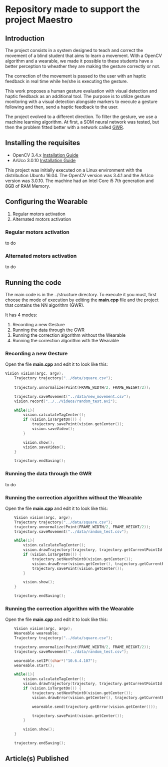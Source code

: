 # Repository made to support the project Maestro

## Introduction
The project consists in a system designed to teach and correct the movement of a blind student that aims to learn a movement. With a OpenCV algorithm and a wearable, we made it possible to these students have a better perception to wheather they are making the gesture correctly or not.

The correction of the movement is passed to the user with an haptic feedback in real time while he/she is executing the gesture.

This work proposes a human gesture evaluation with visual detection and haptic feedback as an additional tool. The purpose is to utilize gesture monitoring with a visual detection alongside markers to execute a gesture following and then, send a haptic feedback to the user.

The project evolved to a different direction. To filter the gesture, we use a machine learning algorithm. At first, a SOM neural network was tested, but then the problem fitted better with a network called [GWR](https://www.sciencedirect.com/science/article/pii/S0893608002000783).

## Installing the requisites
* OpenCV 3.4.x [Installation Guide](https://docs.opencv.org/master/d7/d9f/tutorial_linux_install.html)
* ArUco 3.0.10 [Installation Guide](http://maztories.blogspot.com/2013/07/installing-aruco-augmented-reality.html)

This project was initially executed on a Linux environment with the distribution Ubuntu 16.04. The OpenCV version was 3.4.1 and the ArUco version was 3.0.10. The machine had an Intel Core i5 7th generation and 8GB of RAM Memory.

## Configuring the Wearable

1. Regular motors activation
2. Alternated motors activation

### Regular motors activation
to do

### Alternated motors activation
to do 

## Running the code
The main code is in the ../structure directory. To execute it you must, first choose the mode of execution by editing the **main.cpp** file and the project that contains the NN algorithm (GWR).

It has 4 modes:
1. Recording a new Gesture
2. Running the data through the GWR
3. Running the correction algorithm without the Wearable
4. Running the correction algorithm with the Wearable

### Recording a new Gesture
Open the file **main.cpp** and edit it to look like this:

```c++
Vision vision(argc, argv);
    Trajectory trajectory("../data/square.csv");
    
    trajectory.unnormalize(Point(FRAME_WIDTH/2, FRAME_HEIGHT/2));

    trajectory.saveMovement("../data/new_movement.csv");
    vision.record("../../Videos/random_test.avi");

    while(1){
        vision.calculateTagCenter();
        if (vision.isTargetOn()) {
            trajectory.savePoint(vision.getCenter());
            vision.saveVideo();
        }

        vision.show();
        vision.saveVideo();
    }

    trajectory.endSaving();
```

### Running the data through the GWR
to do

### Running the correction algorithm without the Wearable
Open the file **main.cpp** and edit it to look like this:

```c++
    Vision vision(argc, argv);
    Trajectory trajectory("../data/square.csv");
    trajectory.unnormalize(Point(FRAME_WIDTH/2, FRAME_HEIGHT/2));
    trajectory.saveMovement("../data/random_test.csv");

    while(1){
        vision.calculateTagCenter();
        vision.drawTrajectory(trajectory, trajectory.getCurrentPointId());
        if (vision.isTargetOn()) {
            trajectory.setNextPoint0(vision.getCenter());
            vision.drawError(vision.getCenter(), trajectory.getCurrentPoint());
            trajectory.savePoint(vision.getCenter());
        }

        vision.show();
    }

    trajectory.endSaving();
```

### Running the correction algorithm with the Wearable
Open the file **main.cpp** and edit it to look like this:

```c++
    Vision vision(argc, argv);
    Weareable weareable;
    Trajectory trajectory("../data/square.csv");

    trajectory.unnormalize(Point(FRAME_WIDTH/2, FRAME_HEIGHT/2));
    trajectory.saveMovement("../data/random_test.csv");

    weareable.setIP((char*)"10.6.4.107");
    weareable.start();

    while(1){
        vision.calculateTagCenter();
        vision.drawTrajectory(trajectory, trajectory.getCurrentPointId());
        if (vision.isTargetOn()) {
            trajectory.setNextPoint0(vision.getCenter());
            vision.drawError(vision.getCenter(), trajectory.getCurrentPoint());

            weareable.send(trajectory.getError(vision.getCenter()));

            trajectory.savePoint(vision.getCenter());
        }

        vision.show();
    }

    trajectory.endSaving();
```

## Article(s) Published
